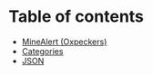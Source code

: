 # Table of contents

* [MineAlert (Oxpeckers)](README.md)
* [Categories](categories.md)
* [JSON](json.md)

